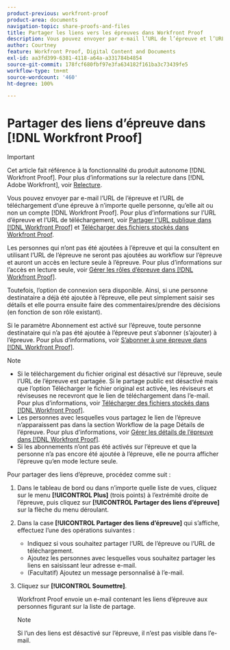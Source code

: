 ```yaml
---
product-previous: workfront-proof
product-area: documents
navigation-topic: share-proofs-and-files
title: Partager les liens vers les épreuves dans Workfront Proof
description: Vous pouvez envoyer par e-mail l’URL de l’épreuve et l’URL de téléchargement d’une épreuve à n’importe quelle personne, qu’elle ait ou non un compte [!DNL Workfront Proof] . Pour plus d’informations sur l’URL de l’épreuve et l’URL de téléchargement, voir Partager l’URL publique dans Workfront Proof et Télécharger des fichiers stockés dans Workfront Proof.
author: Courtney
feature: Workfront Proof, Digital Content and Documents
exl-id: aa3fd399-6381-4118-a64a-a331784b4854
source-git-commit: 178fcf680fbf97e3fa634182f161ba3c73439fe5
workflow-type: tm+mt
source-wordcount: '460'
ht-degree: 100%

---
```


# Partager des liens d’épreuve dans [!DNL Workfront Proof]

>[!IMPORTANT]
>
>Cet article fait référence à la fonctionnalité du produit autonome [!DNL Workfront Proof]. Pour plus d’informations sur la relecture dans [!DNL Adobe Workfront], voir [Relecture](../../../review-and-approve-work/proofing/proofing.md).

Vous pouvez envoyer par e-mail l’URL de l’épreuve et l’URL de téléchargement d’une épreuve à n’importe quelle personne, qu’elle ait ou non un compte [!DNL Workfront Proof]. Pour plus d’informations sur l’URL d’épreuve et l’URL de téléchargement, voir [Partager l’URL publique dans  [!DNL Workfront Proof]](../../../workfront-proof/wp-work-proofsfiles/share-proofs-and-files/share-public-url.md) et [Télécharger des fichiers stockés dans Workfront Proof](../../../workfront-proof/wp-work-proofsfiles/manage-your-work/download-files-stored.md).

Les personnes qui n’ont pas été ajoutées à l’épreuve et qui la consultent en utilisant l’URL de l’épreuve ne seront pas ajoutées au workflow sur l’épreuve et auront un accès en lecture seule à l’épreuve. Pour plus d’informations sur l’accès en lecture seule, voir [Gérer les rôles d’épreuve dans  [!DNL Workfront Proof]](../../../workfront-proof/wp-work-proofsfiles/share-proofs-and-files/manage-proof-roles.md).

Toutefois, l’option de connexion sera disponible. Ainsi, si une personne destinataire a déjà été ajoutée à l’épreuve, elle peut simplement saisir ses détails et elle pourra ensuite faire des commentaires/prendre des décisions (en fonction de son rôle existant).

Si le paramètre Abonnement est activé sur l’épreuve, toute personne destinataire qui n’a pas été ajoutée à l’épreuve peut s’abonner (s’ajouter) à l’épreuve. Pour plus d’informations, voir [S’abonner à une épreuve dans  [!DNL Workfront Proof]](../../../workfront-proof/wp-work-proofsfiles/share-proofs-and-files/subscribe-to-proof.md).

>[!NOTE]
>
>* Si le téléchargement du fichier original est désactivé sur l’épreuve, seule l’URL de l’épreuve est partagée. Si le partage public est désactivé mais que l’option Télécharger le fichier original est activée, les réviseurs et réviseuses ne recevront que le lien de téléchargement dans l’e-mail. Pour plus d’informations, voir [Télécharger des fichiers stockés dans  [!DNL Workfront Proof]](../../../workfront-proof/wp-work-proofsfiles/manage-your-work/download-files-stored.md).
>* Les personnes avec lesquelles vous partagez le lien de l’épreuve n’apparaissent pas dans la section Workflow de la page Détails de l’épreuve. Pour plus d’informations, voir [Gérer les détails de l’épreuve dans  [!DNL Workfront Proof]](../../../workfront-proof/wp-work-proofsfiles/manage-your-work/manage-proof-details.md).
>* Si les abonnements n’ont pas été activés sur l’épreuve et que la personne n’a pas encore été ajoutée à l’épreuve, elle ne pourra afficher l’épreuve qu’en mode lecture seule.
>



Pour partager des liens d’épreuve, procédez comme suit :

1. Dans le tableau de bord ou dans n’importe quelle liste de vues, cliquez sur le menu **[!UICONTROL Plus]** (trois points) à l’extrémité droite de l’épreuve, puis cliquez sur **[!UICONTROL Partager des liens d’épreuve]** sur la flèche du menu déroulant.

1. Dans la case **[!UICONTROL Partager des liens d’épreuve]** qui s’affiche, effectuez l’une des opérations suivantes :

   * Indiquez si vous souhaitez partager l’URL de l’épreuve ou l’URL de téléchargement.
   * Ajoutez les personnes avec lesquelles vous souhaitez partager les liens en saisissant leur adresse e-mail.
   * (Facultatif) Ajoutez un message personnalisé à l’e-mail.

1. Cliquez sur **[!UICONTROL Soumettre]**.

   Workfront Proof envoie un e-mail contenant les liens d’épreuve aux personnes figurant sur la liste de partage.

   >[!NOTE]
   >
   >Si l’un des liens est désactivé sur l’épreuve, il n’est pas visible dans l’e-mail.
